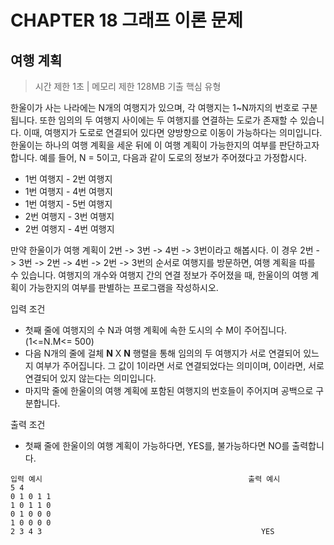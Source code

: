 # CHAPTER 18 그래프 이론 문제
## 여행 계획

> 시간 제한 1초 | 메모리 제한 128MB 기출 핵심 유형

한울이가 사는 나라에는 N개의 여행지가 있으며, 각 여행지는 1~N까지의 번호로 구분됩니다. 또한 임의의 두 여행지 사이에는 두 여행지를 연결하는 도로가 존재할 수 있습니다.
이때, 여행지가 도로로 연결되어 있다면 양방향으로 이동이 가능하다는 의미입니다. 한울이는 하나의 여행 계획을 세운 뒤에 이 여행 계획이 가능한지의 여부를 판단하고자 합니다.
예를 들어, N = 5이고, 다음과 같이 도로의 정보가 주어졌다고 가정합시다.
- 1번 여행지 - 2번 여행지
- 1번 여행지 - 4번 여행지
- 1번 여행지 - 5번 여행지
- 2번 여행지 - 3번 여행지
- 2번 여행지 - 4번 여행지

만약 한울이가 여행 계획이 2번 -> 3번 -> 4번 -> 3번이라고 해봅시다. 이 경우 2번 -> 3번 -> 2번 -> 4번 -> 2번 -> 3번의 순서로 여행지를 방문하면,
여행 계획을 따를 수 있습니다.
여행지의 개수와 여행지 간의 연결 정보가 주어졌을 때, 한울이의 여행 계획이 가능한지의 여부를 판별하는 프로그램을 작성하시오.

입력 조건
- 첫째 줄에 여행지의 수 N과 여행 계획에 속한 도시의 수 M이 주어집니다.(1<=N.M<= 500)
- 다음 N개의 줄에 걸체 **N** X **N** 행렬을 통해 임의의 두 여행지가 서로 연결되어 있느지 여부가 주어집니다. 
  그 값이 1이라면 서로 연결되었다는 의미이며, 0이라면, 서로 연결되어 있지 않는다는 의미입니다.
- 마지막 줄에 한울이의 여행 계획에 포함된 여행지의 번호들이 주어지며 공백으로 구분합니다.


출력 조건
- 첫째 줄에 한울이의 여행 계획이 가능하다면, YES를, 불가능하다면 NO를 출력합니다.

```
입력 예시                                              출력 예시
5 4
0 1 0 1 1
1 0 1 1 0
0 1 0 0 0
1 0 0 0 0
2 3 4 3                                                 YES
```
